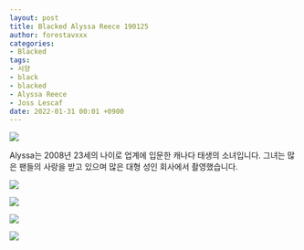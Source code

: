 ```yaml
---
layout: post
title: Blacked Alyssa Reece 190125 
author: forestavxxx
categories: 
- Blacked
tags:
- 서양
- black
- blacked
- Alyssa Reece
- Joss Lescaf
date: 2022-01-31 00:01 +0900
---
```



![](https://raw.githubusercontent.com/forestavxxx/forestavxxx.github.io/main/_images/Alyssa%20Reece/Alyssa%20Reece1.jpg)


Alyssa는 2008년 23세의 나이로 업계에 입문한 캐나다 태생의 소녀입니다. 그녀는 많은 팬들의 사랑을 받고 있으며 많은 대형 성인 회사에서 촬영했습니다.


![](https://raw.githubusercontent.com/forestavxxx/forestavxxx.github.io/main/_images/Alyssa%20Reece/Alyssa%20Reece2.jpg)


![](https://raw.githubusercontent.com/forestavxxx/forestavxxx.github.io/main/_images/Alyssa%20Reece/Alyssa%20Reece3.jpg)


![](https://raw.githubusercontent.com/forestavxxx/forestavxxx.github.io/main/_images/Alyssa%20Reece/Alyssa%20Reece4.jpg)


![](https://raw.githubusercontent.com/forestavxxx/forestavxxx.github.io/main/_images/Alyssa%20Reece/Alyssa%20Reece5.jpg)






